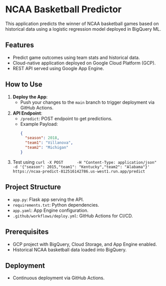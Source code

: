 # NCAA Basketball Predictor

This application predicts the winner of NCAA basketball games based on historical data using a logistic regression model deployed in BigQuery ML.

## Features
- Predict game outcomes using team stats and historical data.
- Cloud-native application deployed on Google Cloud Platform (GCP).
- REST API served using Google App Engine.

## How to Use
1. **Deploy the App**:
   - Push your changes to the `main` branch to trigger deployment via GitHub Actions.
2. **API Endpoint**:
   - `/predict`: POST endpoint to get predictions.
   - Example Payload:
     ```json
     {
       "season": 2018,
       "team1": "Villanova",
       "team2": "Michigan"
     }
     ```
3. Test using ```curl -X POST      -H "Content-Type: application/json"      -d '{"season": 2015,"team1": "Kentucky","team2": "Alabama"}'        https://ncaa-predict-812516142786.us-west1.run.app/predict```

## Project Structure
- `app.py`: Flask app serving the API.
- `requirements.txt`: Python dependencies.
- `app.yaml`: App Engine configuration.
- `.github/workflows/deploy.yml`: GitHub Actions for CI/CD.

## Prerequisites
- GCP project with BigQuery, Cloud Storage, and App Engine enabled.
- Historical NCAA basketball data loaded into BigQuery.

## Deployment
- Continuous deployment via GitHub Actions.
